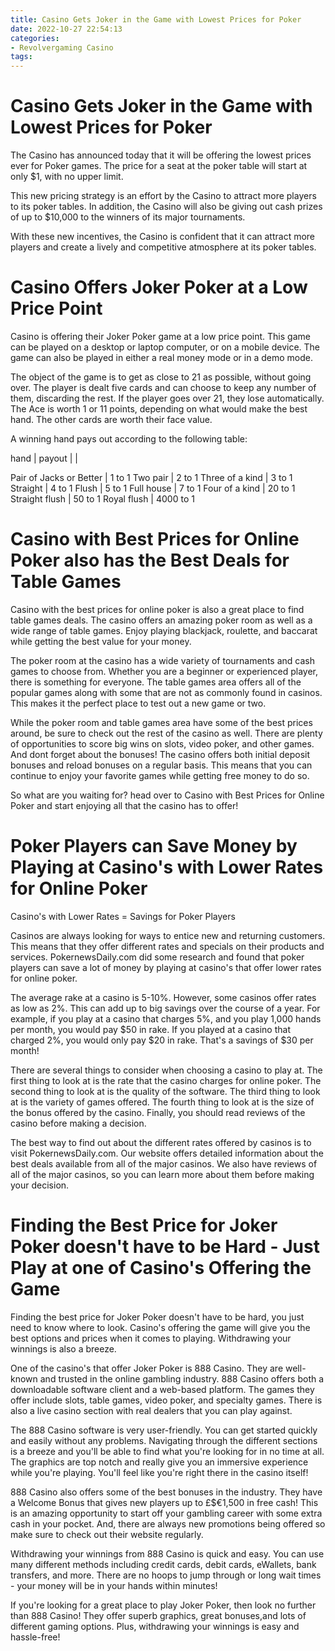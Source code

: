 ```yaml
---
title: Casino Gets Joker in the Game with Lowest Prices for Poker
date: 2022-10-27 22:54:13
categories:
- Revolvergaming Casino
tags:
---
```



#  Casino Gets Joker in the Game with Lowest Prices for Poker

The Casino has announced today that it will be offering the lowest prices ever for Poker games. The price for a seat at the poker table will start at only $1, with no upper limit.

This new pricing strategy is an effort by the Casino to attract more players to its poker tables. In addition, the Casino will also be giving out cash prizes of up to $10,000 to the winners of its major tournaments.

With these new incentives, the Casino is confident that it can attract more players and create a lively and competitive atmosphere at its poker tables.

#  Casino Offers Joker Poker at a Low Price Point

Casino is offering their Joker Poker game at a low price point. This game can be played on a desktop or laptop computer, or on a mobile device. The game can also be played in either a real money mode or in a demo mode.

The object of the game is to get as close to 21 as possible, without going over. The player is dealt five cards and can choose to keep any number of them, discarding the rest. If the player goes over 21, they lose automatically. The Ace is worth 1 or 11 points, depending on what would make the best hand. The other cards are worth their face value.

A winning hand pays out according to the following table:

hand | payout
| 
| 

 Pair of Jacks or Better | 1 to 1 
Two pair | 2 to 1 
Three of a kind | 3 to 1 
Straight | 4 to 1 
Flush | 5 to 1 
Full house | 7 to 1 
Four of a kind | 20 to 1 
Straight flush | 50 to 1 
Royal flush | 4000 to 1

#  Casino with Best Prices for Online Poker also has the Best Deals for Table Games 
Casino with the best prices for online poker is also a great place to find table games deals. The casino offers an amazing poker room as well as a wide range of table games. Enjoy playing blackjack, roulette, and baccarat while getting the best value for your money.

The poker room at the casino has a wide variety of tournaments and cash games to choose from. Whether you are a beginner or experienced player, there is something for everyone. The table games area offers all of the popular games along with some that are not as commonly found in casinos. This makes it the perfect place to test out a new game or two.

While the poker room and table games area have some of the best prices around, be sure to check out the rest of the casino as well. There are plenty of opportunities to score big wins on slots, video poker, and other games. And dont forget about the bonuses! The casino offers both initial deposit bonuses and reload bonuses on a regular basis. This means that you can continue to enjoy your favorite games while getting free money to do so.

So what are you waiting for? head over to Casino with Best Prices for Online Poker and start enjoying all that the casino has to offer!

#  Poker Players can Save Money by Playing at Casino's with Lower Rates for Online Poker 
Casino's with Lower Rates = Savings for Poker Players

Casinos are always looking for ways to entice new and returning customers. This means that they offer different rates and specials on their products and services. PokernewsDaily.com did some research and found that poker players can save a lot of money by playing at casino's that offer lower rates for online poker.

The average rake at a casino is 5-10%. However, some casinos offer rates as low as 2%. This can add up to big savings over the course of a year. For example, if you play at a casino that charges 5%, and you play 1,000 hands per month, you would pay $50 in rake. If you played at a casino that charged 2%, you would only pay $20 in rake. That's a savings of $30 per month!

There are several things to consider when choosing a casino to play at. The first thing to look at is the rate that the casino charges for online poker. The second thing to look at is the quality of the software. The third thing to look at is the variety of games offered. The fourth thing to look at is the size of the bonus offered by the casino. Finally, you should read reviews of the casino before making a decision.

The best way to find out about the different rates offered by casinos is to visit PokernewsDaily.com. Our website offers detailed information about the best deals available from all of the major casinos. We also have reviews of all of the major casinos, so you can learn more about them before making your decision.

#  Finding the Best Price for Joker Poker doesn't have to be Hard - Just Play at one of Casino's Offering the Game

Finding the best price for Joker Poker doesn't have to be hard, you just need to know where to look. Casino's offering the game will give you the best options and prices when it comes to playing. Withdrawing your winnings is also a breeze.

One of the casino's that offer Joker Poker is 888 Casino. They are well-known and trusted in the online gambling industry. 888 Casino offers both a downloadable software client and a web-based platform. The games they offer include slots, table games, video poker, and specialty games. There is also a live casino section with real dealers that you can play against.

The 888 Casino software is very user-friendly. You can get started quickly and easily without any problems. Navigating through the different sections is a breeze and you'll be able to find what you're looking for in no time at all. The graphics are top notch and really give you an immersive experience while you're playing. You'll feel like you're right there in the casino itself!

888 Casino also offers some of the best bonuses in the industry. They have a Welcome Bonus that gives new players up to £$€1,500 in free cash! This is an amazing opportunity to start off your gambling career with some extra cash in your pocket. And, there are always new promotions being offered so make sure to check out their website regularly.

Withdrawing your winnings from 888 Casino is quick and easy. You can use many different methods including credit cards, debit cards, eWallets, bank transfers, and more. There are no hoops to jump through or long wait times - your money will be in your hands within minutes!

If you're looking for a great place to play Joker Poker, then look no further than 888 Casino! They offer superb graphics, great bonuses,and lots of different gaming options. Plus, withdrawing your winnings is easy and hassle-free!